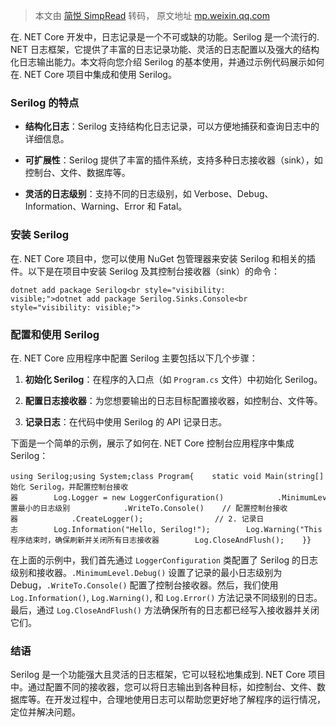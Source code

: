 > 本文由 [简悦 SimpRead](http://ksria.com/simpread/) 转码， 原文地址 [mp.weixin.qq.com](https://mp.weixin.qq.com/s/g_c_RbZCVAXsqNXwRsm8Ig)

在. NET Core 开发中，日志记录是一个不可或缺的功能。Serilog 是一个流行的. NET 日志框架，它提供了丰富的日志记录功能、灵活的日志配置以及强大的结构化日志输出能力。本文将向您介绍 Serilog 的基本使用，并通过示例代码展示如何在. NET Core 项目中集成和使用 Serilog。

### Serilog 的特点

*   **结构化日志**：Serilog 支持结构化日志记录，可以方便地捕获和查询日志中的详细信息。
    
*   **可扩展性**：Serilog 提供了丰富的插件系统，支持多种日志接收器（sink），如控制台、文件、数据库等。
    
*   **灵活的日志级别**：支持不同的日志级别，如 Verbose、Debug、Information、Warning、Error 和 Fatal。
    

### 安装 Serilog

在. NET Core 项目中，您可以使用 NuGet 包管理器来安装 Serilog 和相关的插件。以下是在项目中安装 Serilog 及其控制台接收器（sink）的命令：

```
dotnet add package Serilog<br style="visibility: visible;">dotnet add package Serilog.Sinks.Console<br style="visibility: visible;">
```

### 配置和使用 Serilog

在. NET Core 应用程序中配置 Serilog 主要包括以下几个步骤：

1.  **初始化 Serilog**：在程序的入口点（如 `Program.cs` 文件）中初始化 Serilog。
    
2.  **配置日志接收器**：为您想要输出的日志目标配置接收器，如控制台、文件等。
    
3.  **记录日志**：在代码中使用 Serilog 的 API 记录日志。
    

下面是一个简单的示例，展示了如何在. NET Core 控制台应用程序中集成 Serilog：

```
using Serilog;using System;class Program{    static void Main(string[] args)    {        // 1. 初始化 Serilog，并配置控制台接收器        Log.Logger = new LoggerConfiguration()            .MinimumLevel.Debug() // 设置最小的日志级别            .WriteTo.Console()    // 配置控制台接收器            .CreateLogger();                // 2. 记录日志        Log.Information("Hello, Serilog!");        Log.Warning("This is a warning message.");        Log.Error("An error occurred: {@Exception}", new Exception("Something went wrong."));                // 3. 在程序结束时，确保刷新并关闭所有日志接收器        Log.CloseAndFlush();    }}
```

在上面的示例中，我们首先通过 `LoggerConfiguration` 类配置了 Serilog 的日志级别和接收器。`.MinimumLevel.Debug()` 设置了记录的最小日志级别为 Debug，`.WriteTo.Console()` 配置了控制台接收器。然后，我们使用 `Log.Information()`, `Log.Warning()`, 和 `Log.Error()` 方法记录不同级别的日志。最后，通过 `Log.CloseAndFlush()` 方法确保所有的日志都已经写入接收器并关闭它们。

### 结语

Serilog 是一个功能强大且灵活的日志框架，它可以轻松地集成到. NET Core 项目中。通过配置不同的接收器，您可以将日志输出到各种目标，如控制台、文件、数据库等。在开发过程中，合理地使用日志可以帮助您更好地了解程序的运行情况，定位并解决问题。